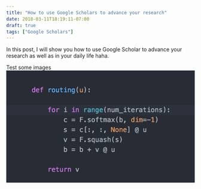 ```yaml
---
title: "How to use Google Scholars to advance your research"
date: 2018-03-11T18:19:11-07:00
draft: true
tags: ["Google Scholars"]
---
```


In this post, I will show you how to use Google Scholar to advance your research as well as in your daily life haha. 

Test some images
![Test image](/img/posts/how_to_use_google_scholars/test.png)


